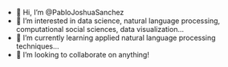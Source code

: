 - 👋 Hi, I’m @PabloJoshuaSanchez
- 👀 I’m interested in data science, natural language processing, computational social sciences, data visualization...
- 🌱 I’m currently learning applied natural language processing techniques...
- 💞️ I’m looking to collaborate on anything!
